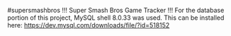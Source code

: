 #supersmashbros
!!! Super Smash Bros Game Tracker !!!
For the database portion of this project, MySQL shell 8.0.33 was used.  This can be installed here: https://dev.mysql.com/downloads/file/?id=518152
